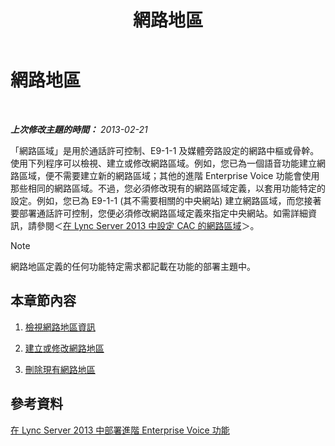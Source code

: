 ﻿---
title: 網路地區
TOCTitle: 網路地區
ms:assetid: 1818e9d2-bbb7-420a-93ea-4c3da3a55ad3
ms:mtpsurl: https://technet.microsoft.com/zh-tw/library/JJ687979(v=OCS.15)
ms:contentKeyID: 49889958
ms.date: 08/10/2015
mtps_version: v=OCS.15
ms.translationtype: HT
---

# 網路地區

 

_**上次修改主題的時間：** 2013-02-21_

「網路區域」是用於通話許可控制、E9-1-1 及媒體旁路設定的網路中樞或骨幹。使用下列程序可以檢視、建立或修改網路區域。例如，您已為一個語音功能建立網路區域，便不需要建立新的網路區域；其他的進階 Enterprise Voice 功能會使用那些相同的網路區域。不過，您必須修改現有的網路區域定義，以套用功能特定的設定。例如，您已為 E9-1-1 (其不需要相關的中央網站) 建立網路區域，而您接著要部署通話許可控制，您便必須修改網路區域定義來指定中央網站。如需詳細資訊，請參閱＜[在 Lync Server 2013 中設定 CAC 的網路區域](lync-server-2013-configure-network-regions-for-cac.md)＞。

> [!NOTE]  
> 網路地區定義的任何功能特定需求都記載在功能的部署主題中。



## 本章節內容

1.  [檢視網路地區資訊](lync-server-2013-viewing-network-region-information.md)

2.  [建立或修改網路地區](lync-server-2013-creating-or-modifying-network-regions.md)

3.  [刪除現有網路地區](lync-server-2013-deleting-existing-network-regions.md)

## 參考資料

[在 Lync Server 2013 中部署進階 Enterprise Voice 功能](lync-server-2013-deploying-advanced-enterprise-voice-features.md)

